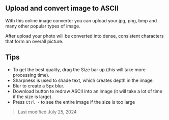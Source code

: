 ## Upload and convert image to ASCII
With this online image converter you can upload your jpg, png, bmp and many other popular types of image.

After upload your photo will be converted into dense, consistent characters that form an overall picture.

## Tips
* To get the best quality, drag the Size bar up (this will take more processing time).
* Sharpness is used to shade text, which creates depth in the image.
* Blur to create a 5px blur.
* Download button to redraw ASCII into an image (it will take a lot of time if the size is large).
* Press `Ctrl -` to see the entire image if the size is too large

>Last modified July 25, 2024
